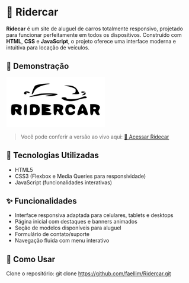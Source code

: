 # 🚗 Ridercar

**Ridecar** é um site de aluguel de carros totalmente responsivo, projetado para funcionar perfeitamente em todos os dispositivos. Construído com **HTML**, **CSS** e **JavaScript**, o projeto oferece uma interface moderna e intuitiva para locação de veículos.

## 📸 Demonstração

![Ridex Preview](assets/images/logo.svg)

> Você pode conferir a versão ao vivo aqui: [🔗 Acessar Ridecar](https://faellim.github.io/ridercar/)

## 🧰 Tecnologias Utilizadas

- HTML5
- CSS3 (Flexbox e Media Queries para responsividade)
- JavaScript (funcionalidades interativas)

## ✨ Funcionalidades

- Interface responsiva adaptada para celulares, tablets e desktops
- Página inicial com destaques e banners animados
- Seção de modelos disponíveis para aluguel
- Formulário de contato/suporte
- Navegação fluida com menu interativo

## 🚀 Como Usar

Clone o repositório:
git clone https://github.com/faellim/Ridercar.git


